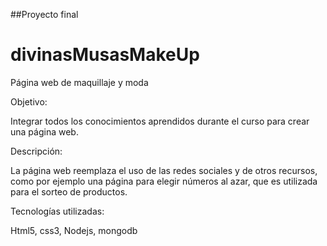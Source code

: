 ##Proyecto final

# divinasMusasMakeUp
Página web de maquillaje y moda


Objetivo:

Integrar todos los conocimientos aprendidos durante el curso para crear una página web.


Descripción:

La página web reemplaza el uso de las redes sociales y de otros recursos, como por ejemplo una página para elegir números al azar, que es utilizada para el sorteo de productos.


Tecnologías utilizadas:

Html5, css3, Nodejs, mongodb
